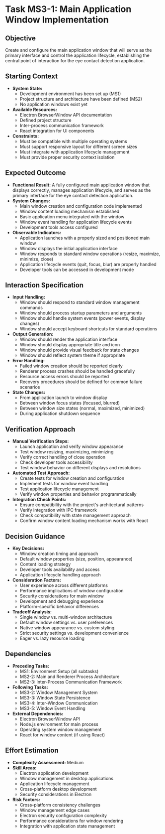 # Task MS3-1: Main Application Window Implementation

## Objective
Create and configure the main application window that will serve as the primary interface and control the application lifecycle, establishing the central point of interaction for the eye contact detection application.

## Starting Context
- **System State:** 
  - Development environment has been set up (MS1)
  - Project structure and architecture have been defined (MS2)
  - No application windows exist yet
- **Available Resources:** 
  - Electron BrowserWindow API documentation
  - Defined project structure
  - Inter-process communication framework
  - React integration for UI components
- **Constraints:** 
  - Must be compatible with multiple operating systems
  - Must support responsive layout for different screen sizes
  - Must integrate with application lifecycle management
  - Must provide proper security context isolation

## Expected Outcome
- **Functional Result:** A fully configured main application window that displays correctly, manages application lifecycle, and serves as the primary interface for the eye contact detection application.
- **System Changes:** 
  - Main window creation and configuration code implemented
  - Window content loading mechanism established
  - Basic application menu integrated with the window
  - Window event handling for application lifecycle events
  - Development tools access configured
- **Observable Indicators:** 
  - Application launches with a properly sized and positioned main window
  - Window displays the initial application interface
  - Window responds to standard window operations (resize, maximize, minimize, close)
  - Application lifecycle events (quit, focus, blur) are properly handled
  - Developer tools can be accessed in development mode

## Interaction Specification
- **Input Handling:** 
  - Window should respond to standard window management commands
  - Window should process startup parameters and arguments
  - Window should handle system events (power events, display changes)
  - Window should accept keyboard shortcuts for standard operations
- **Output Generation:** 
  - Window should render the application interface
  - Window should display appropriate title and icon
  - Window should provide visual feedback for state changes
  - Window should reflect system theme if appropriate
- **Error Handling:** 
  - Failed window creation should be reported clearly
  - Renderer process crashes should be handled gracefully
  - Resource access errors should be reported
  - Recovery procedures should be defined for common failure scenarios
- **State Changes:** 
  - From application launch to window display
  - Between window focus states (focused, blurred)
  - Between window size states (normal, maximized, minimized)
  - During application shutdown sequence

## Verification Approach
- **Manual Verification Steps:** 
  - Launch application and verify window appearance
  - Test window resizing, maximizing, minimizing
  - Verify correct handling of close operation
  - Check developer tools accessibility
  - Test window behavior on different displays and resolutions
- **Automated Test Approach:** 
  - Create tests for window creation and configuration
  - Implement tests for window event handling
  - Test application lifecycle management
  - Verify window properties and behavior programmatically
- **Integration Check Points:** 
  - Ensure compatibility with the project's architectural patterns
  - Verify integration with IPC framework
  - Check compatibility with state management approach
  - Confirm window content loading mechanism works with React

## Decision Guidance
- **Key Decisions:** 
  - Window creation timing and approach
  - Default window properties (size, position, appearance)
  - Content loading strategy
  - Developer tools availability and access
  - Application lifecycle handling approach
- **Consideration Factors:** 
  - User experience across different platforms
  - Performance implications of window configuration
  - Security considerations for main window
  - Development and debugging experience
  - Platform-specific behavior differences
- **Tradeoff Analysis:** 
  - Single window vs. multi-window architecture
  - Default window settings vs. user preferences
  - Native window appearance vs. custom styling
  - Strict security settings vs. development convenience
  - Eager vs. lazy resource loading

## Dependencies
- **Preceding Tasks:** 
  - MS1: Environment Setup (all subtasks)
  - MS2-2: Main and Renderer Process Architecture
  - MS2-3: Inter-Process Communication Framework
- **Following Tasks:** 
  - MS3-2: Window Management System
  - MS3-3: Window State Persistence
  - MS3-4: Inter-Window Communication
  - MS3-5: Window Event Handling
- **External Dependencies:** 
  - Electron BrowserWindow API
  - Node.js environment for main process
  - Operating system window management
  - React for window content (if using React)

## Effort Estimation
- **Complexity Assessment:** Medium
- **Skill Areas:** 
  - Electron application development
  - Window management in desktop applications
  - Application lifecycle management
  - Cross-platform desktop development
  - Security considerations in Electron
- **Risk Factors:** 
  - Cross-platform consistency challenges
  - Window management edge cases
  - Electron security configuration complexity
  - Performance considerations for window rendering
  - Integration with application state management
